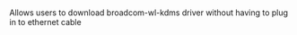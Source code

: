 # <No internet download broadcom-wl-kdms>
Allows users to download broadcom-wl-kdms driver without having to plug in to ethernet cable
